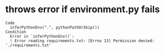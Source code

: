 # throws error if environment.py fails

    Code
      inferPythonEnv(".", pythonPathOrSkip())
    Condition
      Error in `inferPythonEnv()`:
      ! Error reading requirements.txt: [Errno 13] Permission denied: './requirements.txt'

